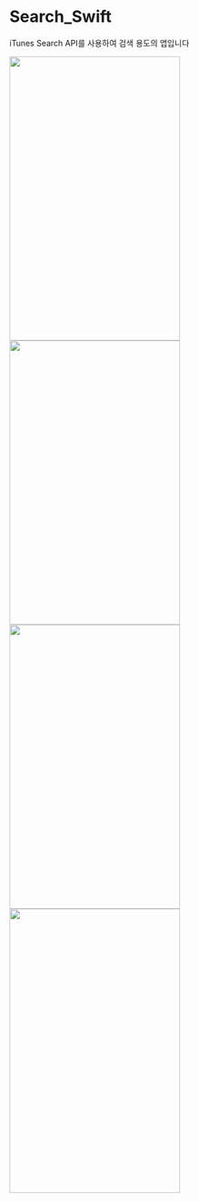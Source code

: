 # Search_Swift

iTunes Search API를 사용하여 검색 용도의 앱입니다

<div>
<img src="https://user-images.githubusercontent.com/40783589/96327950-21dab280-1079-11eb-9b1e-197f00b178ec.jpeg" width="300" height="500">
<img src="https://user-images.githubusercontent.com/40783589/96328018-b0e7ca80-1079-11eb-9f42-88f4f754710f.jpeg" width="300" height="500">
<img src="https://user-images.githubusercontent.com/40783589/96328019-b2b18e00-1079-11eb-806d-951feec587f4.jpeg" width="300" height="500">
 <img src="https://user-images.githubusercontent.com/40783589/96328021-b3e2bb00-1079-11eb-9d00-f0571e24f250.jpeg" width="300" height="500">
  
 </div>
